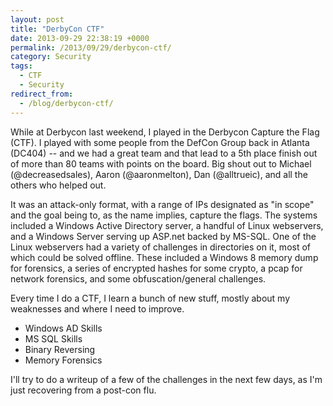 ```yaml
---
layout: post
title: "DerbyCon CTF"
date: 2013-09-29 22:38:19 +0000
permalink: /2013/09/29/derbycon-ctf/
category: Security
tags:
  - CTF
  - Security
redirect_from:
  - /blog/derbycon-ctf/
---
```

While at Derbycon last weekend, I played in the Derbycon Capture the Flag (CTF).  I played with some people from the DefCon Group back in Atlanta (DC404) -- and we had a great team and that lead to a 5th place finish out of more than 80 teams with points on the board.  Big shout out to Michael (@decreasedsales), Aaron (@aaronmelton), Dan (@alltrueic), and all the others who helped out.

It was an attack-only format, with a range of IPs designated as "in scope" and the goal being to, as the name implies, capture the flags.  The systems included a Windows Active Directory server, a handful of Linux webservers, and a Windows Server serving up ASP.net backed by MS-SQL.  One of the Linux webservers had a variety of challenges in directories on it, most of which could be solved offline.  These included a Windows 8 memory dump for forensics, a series of encrypted hashes for some crypto, a pcap for network forensics, and some obfuscation/general challenges.

Every time I do a CTF, I learn a bunch of new stuff, mostly about my weaknesses and where I need to improve.

 - Windows AD Skills
 - MS SQL Skills
 - Binary Reversing
 - Memory Forensics

I'll try to do a writeup of a few of the challenges in the next few days, as I'm just recovering from a post-con flu.
